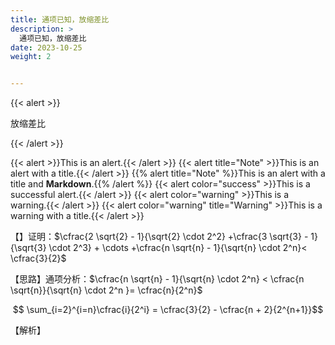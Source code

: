```yaml
---
title: 通项已知，放缩差比
description: >
  通项已知，放缩差比
date: 2023-10-25
weight: 2


---
```


{{< alert >}}

放缩差比

{{< /alert >}}


{{< alert >}}This is an alert.{{< /alert >}}
{{< alert title="Note" >}}This is an alert with a title.{{< /alert >}}
{{% alert title="Note" %}}This is an alert with a title and **Markdown**.{{% /alert %}}
{{< alert color="success" >}}This is a successful alert.{{< /alert >}}
{{< alert color="warning" >}}This is a warning.{{< /alert >}}
{{< alert color="warning" title="Warning" >}}This is a warning with a title.{{< /alert >}}



【】证明：$\cfrac{2 \sqrt{2} - 1}{\sqrt{2} \cdot 2^2} +\cfrac{3 \sqrt{3} - 1}{\sqrt{3} \cdot 2^3} + \cdots +\cfrac{n \sqrt{n} - 1}{\sqrt{n} \cdot 2^n}< \cfrac{3}{2}$

【思路】通项分析：$\cfrac{n \sqrt{n} - 1}{\sqrt{n} \cdot 2^n} < \cfrac{n \sqrt{n}}{\sqrt{n} \cdot 2^n }= \cfrac{n}{2^n}$

$$ \sum_{i=2}^{i=n}\cfrac{i}{2^i} = \cfrac{3}{2} - \cfrac{n + 2}{2^{n+1}}$$

【解析】




























